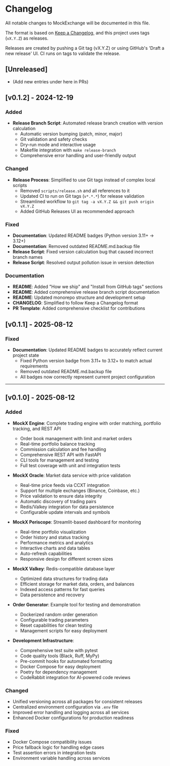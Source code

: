 # Changelog

All notable changes to MockExchange will be documented in this file.

The format is based on [Keep a Changelog](https://keepachangelog.com/en/1.0.0/),
and this project uses tags (`vX.Y.Z`) as releases.

Releases are created by pushing a Git tag (vX.Y.Z) or using GitHub's 'Draft a new release' UI. CI runs on tags to validate the release.

## [Unreleased]
- (Add new entries under here in PRs)

## [v0.1.2] - 2024-12-19

### Added
- **Release Branch Script**: Automated release branch creation with version calculation
  - Automatic version bumping (patch, minor, major)
  - Git validation and safety checks
  - Dry-run mode and interactive usage
  - Makefile integration with `make release-branch`
  - Comprehensive error handling and user-friendly output

### Changed
- **Release Process**: Simplified to use Git tags instead of complex local scripts
  - Removed `scripts/release.sh` and all references to it
  - Updated CI to run on Git tags (`v*.*.*`) for release validation
  - Streamlined workflow to `git tag -a vX.Y.Z && git push origin vX.Y.Z`
  - Added GitHub Releases UI as recommended approach

### Fixed
- **Documentation**: Updated README badges (Python version 3.11+ → 3.12+)
- **Documentation**: Removed outdated README.md.backup file
- **Release Script**: Fixed version calculation bug that caused incorrect branch names
- **Release Script**: Resolved output pollution issue in version detection

### Documentation
- **README**: Added "How we ship" and "Install from GitHub tags" sections
- **README**: Added comprehensive release branch script documentation
- **README**: Updated monorepo structure and development setup
- **CHANGELOG**: Simplified to follow Keep a Changelog format
- **PR Template**: Added comprehensive checklist for contributions

## [v0.1.1] - 2025-08-12

### Fixed
- **Documentation**: Updated README badges to accurately reflect current project state
  - Fixed Python version badge from 3.11+ to 3.12+ to match actual requirements
  - Removed outdated README.md.backup file
  - All badges now correctly represent current project configuration

---

## [v0.1.0] - 2025-08-12

### Added
- **MockX Engine**: Complete trading engine with order matching, portfolio tracking, and REST API
  - Order book management with limit and market orders
  - Real-time portfolio balance tracking
  - Commission calculation and fee handling
  - Comprehensive REST API with FastAPI
  - CLI tools for management and testing
  - Full test coverage with unit and integration tests

- **MockX Oracle**: Market data service with price validation
  - Real-time price feeds via CCXT integration
  - Support for multiple exchanges (Binance, Coinbase, etc.)
  - Price validation to ensure data integrity
  - Automatic discovery of trading pairs
  - Redis/Valkey integration for data persistence
  - Configurable update intervals and symbols

- **MockX Periscope**: Streamlit-based dashboard for monitoring
  - Real-time portfolio visualization
  - Order history and status tracking
  - Performance metrics and analytics
  - Interactive charts and data tables
  - Auto-refresh capabilities
  - Responsive design for different screen sizes

- **MockX Valkey**: Redis-compatible database layer
  - Optimized data structures for trading data
  - Efficient storage for market data, orders, and balances
  - Indexed access patterns for fast queries
  - Data persistence and recovery

- **Order Generator**: Example tool for testing and demonstration
  - Dockerized random order generation
  - Configurable trading parameters
  - Reset capabilities for clean testing
  - Management scripts for easy deployment

- **Development Infrastructure**:
  - Comprehensive test suite with pytest
  - Code quality tools (Black, Ruff, MyPy)
  - Pre-commit hooks for automated formatting
  - Docker Compose for easy deployment
  - Poetry for dependency management
  - CodeRabbit integration for AI-powered code reviews

### Changed
- Unified versioning across all packages for consistent releases
- Centralized environment configuration via `.env` file
- Improved error handling and logging across all services
- Enhanced Docker configurations for production readiness

### Fixed
- Docker Compose compatibility issues
- Price fallback logic for handling edge cases
- Test assertion errors in integration tests
- Environment variable handling across services



